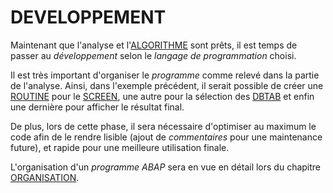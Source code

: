 # **DEVELOPPEMENT**

Maintenant que l'analyse et l'[ALGORITHME](03_Algorithme.md) sont prêts, il est temps de passer au _développement_ selon le _langage de programmation_ choisi.

Il est très important d'organiser le _programme_ comme relevé dans la partie de l'analyse. Ainsi, dans l'exemple précédent, il serait possible de créer une [ROUTINE](../17_Organisation/01_Organisation_Finale.md) pour le [SCREEN](../15_Screen/README.md), une autre pour la sélection des [DBTAB](../09_Tables_DB/01_Tables.md) et enfin une dernière pour afficher le résultat final.

De plus, lors de cette phase, il sera nécessaire d'optimiser au maximum le code afin de le rendre lisible (ajout de _commentaires_ pour une maintenance future), et rapide pour une meilleure utilisation finale.

L'organisation d'un _programme ABAP_ sera en vue en détail lors du chapitre [ORGANISATION](../17_Organisation/README.md).
